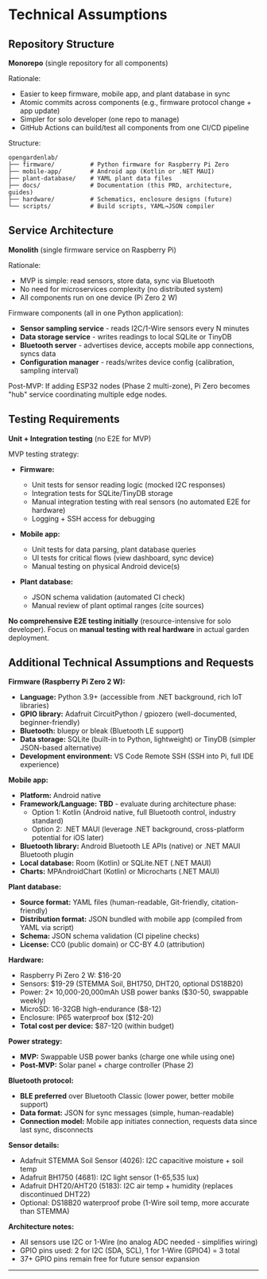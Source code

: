 # Technical Assumptions

## Repository Structure

**Monorepo** (single repository for all components)

Rationale:
- Easier to keep firmware, mobile app, and plant database in sync
- Atomic commits across components (e.g., firmware protocol change + app update)
- Simpler for solo developer (one repo to manage)
- GitHub Actions can build/test all components from one CI/CD pipeline

Structure:
```
opengardenlab/
├── firmware/          # Python firmware for Raspberry Pi Zero
├── mobile-app/        # Android app (Kotlin or .NET MAUI)
├── plant-database/    # YAML plant data files
├── docs/              # Documentation (this PRD, architecture, guides)
├── hardware/          # Schematics, enclosure designs (future)
└── scripts/           # Build scripts, YAML→JSON compiler
```

## Service Architecture

**Monolith** (single firmware service on Raspberry Pi)

Rationale:
- MVP is simple: read sensors, store data, sync via Bluetooth
- No need for microservices complexity (no distributed system)
- All components run on one device (Pi Zero 2 W)

Firmware components (all in one Python application):
- **Sensor sampling service** - reads I2C/1-Wire sensors every N minutes
- **Data storage service** - writes readings to local SQLite or TinyDB
- **Bluetooth server** - advertises device, accepts mobile app connections, syncs data
- **Configuration manager** - reads/writes device config (calibration, sampling interval)

Post-MVP: If adding ESP32 nodes (Phase 2 multi-zone), Pi Zero becomes "hub" service coordinating multiple edge nodes.

## Testing Requirements

**Unit + Integration testing** (no E2E for MVP)

MVP testing strategy:
- **Firmware:**
  - Unit tests for sensor reading logic (mocked I2C responses)
  - Integration tests for SQLite/TinyDB storage
  - Manual integration testing with real sensors (no automated E2E for hardware)
  - Logging + SSH access for debugging

- **Mobile app:**
  - Unit tests for data parsing, plant database queries
  - UI tests for critical flows (view dashboard, sync device)
  - Manual testing on physical Android device(s)

- **Plant database:**
  - JSON schema validation (automated CI check)
  - Manual review of plant optimal ranges (cite sources)

**No comprehensive E2E testing initially** (resource-intensive for solo developer). Focus on **manual testing with real hardware** in actual garden deployment.

## Additional Technical Assumptions and Requests

**Firmware (Raspberry Pi Zero 2 W):**
- **Language:** Python 3.9+ (accessible from .NET background, rich IoT libraries)
- **GPIO library:** Adafruit CircuitPython / gpiozero (well-documented, beginner-friendly)
- **Bluetooth:** bluepy or bleak (Bluetooth LE support)
- **Data storage:** SQLite (built-in to Python, lightweight) or TinyDB (simpler JSON-based alternative)
- **Development environment:** VS Code Remote SSH (SSH into Pi, full IDE experience)

**Mobile app:**
- **Platform:** Android native
- **Framework/Language:** **TBD** - evaluate during architecture phase:
  - Option 1: Kotlin (Android native, full Bluetooth control, industry standard)
  - Option 2: .NET MAUI (leverage .NET background, cross-platform potential for iOS later)
- **Bluetooth library:** Android Bluetooth LE APIs (native) or .NET MAUI Bluetooth plugin
- **Local database:** Room (Kotlin) or SQLite.NET (.NET MAUI)
- **Charts:** MPAndroidChart (Kotlin) or Microcharts (.NET MAUI)

**Plant database:**
- **Source format:** YAML files (human-readable, Git-friendly, citation-friendly)
- **Distribution format:** JSON bundled with mobile app (compiled from YAML via script)
- **Schema:** JSON schema validation (CI pipeline checks)
- **License:** CC0 (public domain) or CC-BY 4.0 (attribution)

**Hardware:**
- Raspberry Pi Zero 2 W: $16-20
- Sensors: $19-29 (STEMMA Soil, BH1750, DHT20, optional DS18B20)
- Power: 2× 10,000-20,000mAh USB power banks ($30-50, swappable weekly)
- MicroSD: 16-32GB high-endurance ($8-12)
- Enclosure: IP65 waterproof box ($12-20)
- **Total cost per device:** $87-120 (within budget)

**Power strategy:**
- **MVP:** Swappable USB power banks (charge one while using one)
- **Post-MVP:** Solar panel + charge controller (Phase 2)

**Bluetooth protocol:**
- **BLE preferred** over Bluetooth Classic (lower power, better mobile support)
- **Data format:** JSON for sync messages (simple, human-readable)
- **Connection model:** Mobile app initiates connection, requests data since last sync, disconnects

**Sensor details:**
- Adafruit STEMMA Soil Sensor (4026): I2C capacitive moisture + soil temp
- Adafruit BH1750 (4681): I2C light sensor (1-65,535 lux)
- Adafruit DHT20/AHT20 (5183): I2C air temp + humidity (replaces discontinued DHT22)
- Optional: DS18B20 waterproof probe (1-Wire soil temp, more accurate than STEMMA)

**Architecture notes:**
- All sensors use I2C or 1-Wire (no analog ADC needed - simplifies wiring)
- GPIO pins used: 2 for I2C (SDA, SCL), 1 for 1-Wire (GPIO4) = 3 total
- 37+ GPIO pins remain free for future sensor expansion

---
